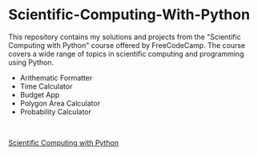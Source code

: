 # Scientific-Computing-With-Python
This repository contains my solutions and projects from the "Scientific Computing with Python" course offered by FreeCodeCamp. The course covers a wide range of topics in scientific computing and programming using Python.


- Arithematic Formatter
- Time Calculator
- Budget App
- Polygon Area Calculator
- Probability Calculator

<br>



[Scientific Computing with Python](https://www.freecodecamp.org/learn/scientific-computing-with-python)
